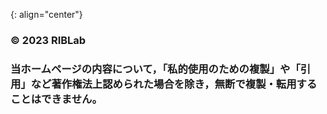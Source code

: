 {: align="center"}
### © 2023 RIBLab
### 当ホームページの内容について，「私的使用のための複製」や「引用」など著作権法上認められた場合を除き，無断で複製・転用することはできません。

